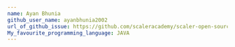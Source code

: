 ```yaml
---
name: Ayan Bhunia
github_user_name: ayanbhunia2002
url_of_github_issue: https://github.com/scaleracademy/scaler-open-source-september-challenge/issues/208
My_favourite_programming_language: JAVA
---
```

